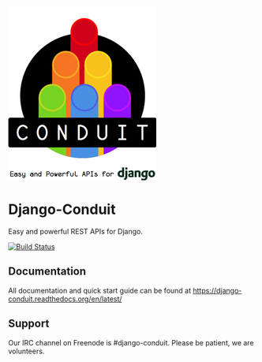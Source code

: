 ![Conduit logo](conduit.png)

Django-Conduit
==============

Easy and powerful REST APIs for Django.

[![Build Status](https://travis-ci.org/akoumjian/django-conduit.svg?branch=master)](https://travis-ci.org/akoumjian/django-conduit)

Documentation
-------------

All documentation and quick start guide can be found at https://django-conduit.readthedocs.org/en/latest/

Support
-------

Our IRC channel on Freenode is #django-conduit.  Please be patient, we are volunteers.